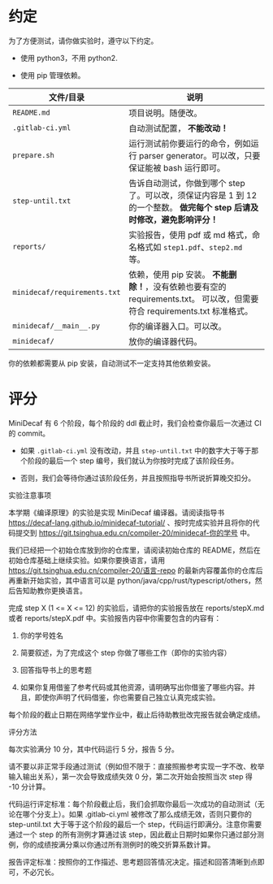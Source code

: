 # 约定
为了方便测试，请你做实验时，遵守以下约定。

* 使用 python3，不用 python2.

* 使用 pip 管理依赖。

| 文件/目录 | 说明 |
| --- | --- |
| `README.md` | 项目说明。随便改。 |
| `.gitlab-ci.yml` | 自动测试配置， **不能改动！** |
| `prepare.sh` | 运行测试前你要运行的命令，例如运行 parser generator。可以改，只要保证能被 bash 运行即可。 |
| `step-until.txt` | 告诉自动测试，你做到哪个 step 了。可以改，须保证内容是 1 到 12 的一个整数。 **做完每个 step 后请及时修改，避免影响评分！** |
| `reports/` | 实验报告，使用 pdf 或 md 格式，命名格式如 `step1.pdf`、`step2.md` 等。 |
| `minidecaf/requirements.txt` | 依赖，使用 pip 安装。 **不能删除！**，没有依赖也要有空的 requirements.txt。 可以改，但需要符合 requirements.txt 标准格式。 |
| `minidecaf/__main__.py` | 你的编译器入口。可以改。 |
| `minidecaf/` | 放你的编译器代码。 |

你的依赖都需要从 pip 安装，自动测试不一定支持其他依赖安装。

# 评分
MiniDecaf 有 6 个阶段，每个阶段的 ddl 截止时，我们会检查你最后一次通过 CI 的 commit。

* 如果 `.gitlab-ci.yml` 没有改动，并且 `step-until.txt` 中的数字大于等于那个阶段的最后一个 step 编号，我们就认为你按时完成了该阶段任务。

* 否则，我们会等待你通过该阶段任务，并且按照指导书所说折算晚交扣分。


实验注意事项

本学期《编译原理》的实验是实现 MiniDecaf 编译器。请阅读指导书 https://decaf-lang.github.io/minidecaf-tutorial/ 、按时完成实验并且将你的代码提交到 https://git.tsinghua.edu.cn/compiler-20/minidecaf-你的学号 中。

 

我们已经把一个初始仓库放到你的仓库里，请阅读初始仓库的 README，然后在初始仓库基础上继续实验。如果你要换语言，请用 https://git.tsinghua.edu.cn/compiler-20/语言-repo 的最新内容覆盖你的仓库后再重新开始实验，其中语言可以是 python/java/cpp/rust/typescript/others，然后告知助教你更换语言。

 

完成 step X (1 <= X <= 12) 的实验后，请把你的实验报告放在 reports/stepX.md 或者 reports/stepX.pdf 中。实验报告内容中你需要包含的内容有：

1. 你的学号姓名

2. 简要叙述，为了完成这个 step 你做了哪些工作（即你的实验内容）

3. 回答指导书上的思考题

4. 如果你复用借鉴了参考代码或其他资源，请明确写出你借鉴了哪些内容。并且，即使你声明了代码借鉴，你也需要自己独立认真完成实验。

 

每个阶段的截止日期在网络学堂作业中，截止后待助教批改完报告就会确定成绩。


评分方法

每次实验满分 10 分，其中代码运行 5 分，报告 5 分。

请不要以非正常手段通过测试（例如但不限于：直接照搬参考实现一字不改、枚举输入输出关系），第一次会导致成绩失效 0 分，第二次开始会按照当次 step 得 -10 分计算。

代码运行评定标准：每个阶段截止后，我们会抓取你最后一次成功的自动测试（无论在哪个分支上）。如果 .gitlab-ci.yml 被修改了那么成绩无效，否则只要你的 step-until.txt 大于等于这个阶段的最后一个 step，代码运行即满分。注意你需要通过一个 step 的所有测例才算通过该 step，因此截止日期时如果你只通过部分测例，你的成绩按满分乘以你通过所有测例时的晚交折算系数计算。

报告评定标准：按照你的工作描述、思考题回答情况决定。描述和回答清晰到点即可，不必冗长。
